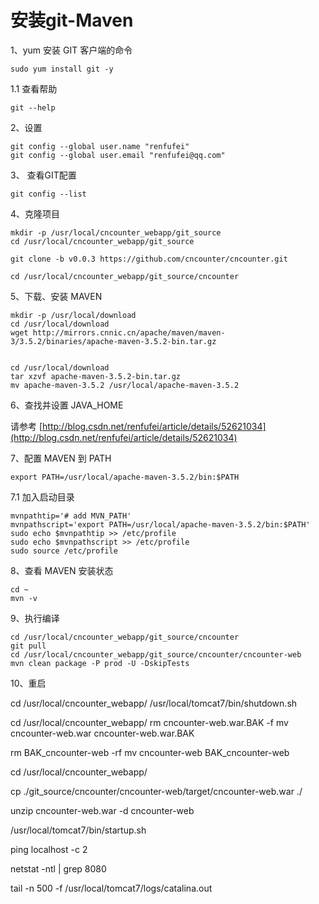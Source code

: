 # 安装git-Maven

1、yum 安装 GIT 客户端的命令

	sudo yum install git -y

1.1 查看帮助

	git --help


2、设置

	git config --global user.name "renfufei"
	git config --global user.email "renfufei@qq.com"

3、 查看GIT配置

	git config --list

4、克隆项目

	
	mkdir -p /usr/local/cncounter_webapp/git_source
	cd /usr/local/cncounter_webapp/git_source
	
	git clone -b v0.0.3 https://github.com/cncounter/cncounter.git

	cd /usr/local/cncounter_webapp/git_source/cncounter
	

5、下载、安装 MAVEN

	mkdir -p /usr/local/download
	cd /usr/local/download
	wget http://mirrors.cnnic.cn/apache/maven/maven-3/3.5.2/binaries/apache-maven-3.5.2-bin.tar.gz


	cd /usr/local/download
	tar xzvf apache-maven-3.5.2-bin.tar.gz
	mv apache-maven-3.5.2 /usr/local/apache-maven-3.5.2


6、查找并设置 JAVA_HOME

请参考 [http://blog.csdn.net/renfufei/article/details/52621034](http://blog.csdn.net/renfufei/article/details/52621034)



7、配置 MAVEN 到 PATH

	export PATH=/usr/local/apache-maven-3.5.2/bin:$PATH

7.1 加入启动目录

	mvnpathtip='# add MVN_PATH'
	mvnpathscript='export PATH=/usr/local/apache-maven-3.5.2/bin:$PATH'
	sudo echo $mvnpathtip >> /etc/profile
	sudo echo $mvnpathscript >> /etc/profile
	sudo source /etc/profile


8、查看 MAVEN 安装状态

	cd ~
	mvn -v

9、执行编译


	cd /usr/local/cncounter_webapp/git_source/cncounter
	git pull
	cd /usr/local/cncounter_webapp/git_source/cncounter/cncounter-web
	mvn clean package -P prod -U -DskipTests


10、重启

cd /usr/local/cncounter_webapp/
/usr/local/tomcat7/bin/shutdown.sh 

cd /usr/local/cncounter_webapp/
rm cncounter-web.war.BAK -f
mv cncounter-web.war cncounter-web.war.BAK

rm BAK_cncounter-web -rf 
mv cncounter-web BAK_cncounter-web 


cd /usr/local/cncounter_webapp/

cp ./git_source/cncounter/cncounter-web/target/cncounter-web.war  ./

unzip cncounter-web.war -d cncounter-web


/usr/local/tomcat7/bin/startup.sh 

ping localhost -c 2

netstat -ntl | grep 8080 

tail -n 500 -f /usr/local/tomcat7/logs/catalina.out 








